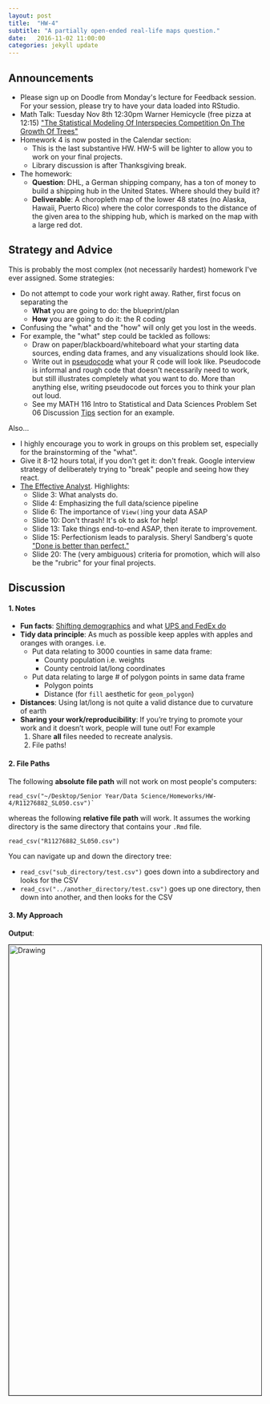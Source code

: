 ```yaml
---
layout: post
title:  "HW-4"
subtitle: "A partially open-ended real-life maps question."
date:   2016-11-02 11:00:00
categories: jekyll update
---
```




## Announcements

* Please sign up on Doodle from Monday's lecture for Feedback session. For your session, please try to have your data loaded into RStudio.
* Math Talk: Tuesday Nov 8th 12:30pm Warner Hemicycle (free pizza at 12:15) <a href = "http://rudeboybert.github.io/presentations/2016-11-01-math_chats.pdf" target = "_blank">"The Statistical Modeling Of Interspecies Competition On The Growth Of Trees"</a>
* Homework 4 is now posted in the Calendar section:
    + This is the last substantive HW. HW-5 will be lighter to allow you to work on your final projects.
    + Library discussion is after Thanksgiving break.
* The homework:
    + **Question**:  DHL, a German shipping company, has a ton of money to build a shipping hub in the United States. Where should they build it?
    + **Deliverable**: A choropleth map of the lower 48 states (no Alaska, Hawaii, Puerto Rico) where the color corresponds to the distance of the given area to the shipping hub, which is marked on the map with a large red dot.



## Strategy and Advice

This is probably the most complex (not necessarily hardest) homework I've ever
assigned. Some strategies:

* Do not attempt to code your work right away. Rather, first focus on separating the
    + **What** you are going to do: the blueprint/plan
    + **How** you are going to do it: the R coding
* Confusing the "what" and the "how" will only get you lost in the weeds.
* For example, the "what" step could be tackled as follows:
    + Draw on paper/blackboard/whiteboard what your starting data sources, ending data frames, and any visualizations should look like. 
    + Write out in 
    [pseudocode](http://image.slidesharecdn.com/pseudocode-111128151539-phpapp02/95/introduction-to-pseudocode-38-638.jpg?cb=1393513763)
    what your R code will look like. Pseudocode is informal and rough code that 
    doesn't necessarily need to work, but still illustrates completely what you want to do.
    More than anything else, writing pseudocode out forces you to think your
    plan out loud.
    + See my MATH 116 Intro to Statistical and Data Sciences Problem Set 06 Discussion <a href ="https://rudeboybert.github.io/MATH116/assets/PS/PS-06_discussion.html" target ="_blank">Tips</a> section for an example.


Also...

* I highly encourage you to work in groups on this problem set, especially for the brainstorming of the "what".
* Give it 8-12 hours total, if you don't get it: don't freak. Google interview strategy of deliberately trying to "break" people and seeing how they react.
* <a href = "{{ site.baseurl }}/assets/Effective_Analyst.pdf" target = "_blank">The Effective Analyst</a>. Highlights:
    + Slide 3: What analysts do.
    + Slide 4: Emphasizing the full data/science pipeline
    + Slide 6: The importance of `View()`ing your data ASAP
    + Slide 10: Don't thrash! It's ok to ask for help!
    + Slide 13: Take things end-to-end ASAP, then iterate to improvement.
    + Slide 15: Perfectionism leads to paralysis. Sheryl Sandberg's quote ["Done is better than perfect."](http://www.businessinsider.com/sheryl-sandberg-lean-in-2013-2)
    + Slide 20: The (very ambiguous) criteria for promotion, which will also be the "rubric" for your final projects.






## Discussion


#### 1. Notes

* **Fun facts**: [Shifting demographics](https://en.wikipedia.org/wiki/Mean_center_of_the_United_States_population) and
what [UPS and FedEx do](https://goo.gl/maps/aMCchZQ7qTs)
* **Tidy data principle**: As much as possible keep apples with apples and oranges with oranges. i.e.
    + Put data relating to 3000 counties in same data frame:
        + County population i.e. weights
        + County centroid lat/long coordinates
    + Put data relating to large # of polygon points in same data frame
        + Polygon points
        + Distance (for `fill` aesthetic for `geom_polygon`)
* **Distances**: Using lat/long is not quite a valid distance due to curvature of earth
* **Sharing your work/reproducibility**: If you’re trying to promote your
work and it doesn’t work, people will tune out! For example
    1. Share **all** files needed to recreate analysis.
    1. File paths!


#### 2. File Paths

The following **absolute file path** will not work on most people's computers:

~~~~
read_csv("~/Desktop/Senior Year/Data Science/Homeworks/HW-4/R11276882_SL050.csv")`
~~~~

whereas the following **relative file path** will work. It assumes the working
directory is the same directory that contains your `.Rmd` file.

~~~~
read_csv("R11276882_SL050.csv")
~~~~

You can navigate up and down the directory tree:

* `read_csv("sub_directory/test.csv")` goes down into a subdirectory and looks for the CSV
* `read_csv("../another_directory/test.csv")` goes up one directory, then down into another, and then looks for the CSV


#### 3. My Approach

<script src="https://gist.github.com/rudeboybert/c665e96f4ede5d7f9f4dd0d7bc366171.js"></script>

**Output**:

<img src="{{ site.baseurl }}/assets/figure/hub.png" alt="Drawing" style="width: 900px;" border="1"/>
